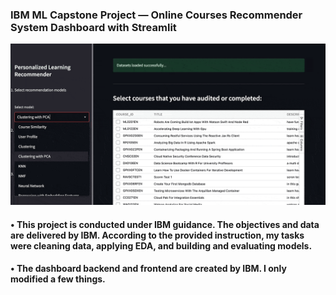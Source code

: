### IBM ML Capstone Project — Online Courses Recommender System Dashboard with Streamlit
<p align="center">
  <img src="https://github.com/KAFSALAH/IBM_MachineLearning/blob/main/06%20-%20Recommender%20Systems/L%20-%20Streamlit%20-%20RecommenderSystem/model_gif.gif" width="750">
</p>

#### • This project is conducted under IBM guidance. The objectives and data are delivered by IBM. According to the provided instruction,  my tasks were cleaning data, applying EDA, and building and evaluating models.
#### • The dashboard backend and frontend are created by IBM. I only modified a few things.
